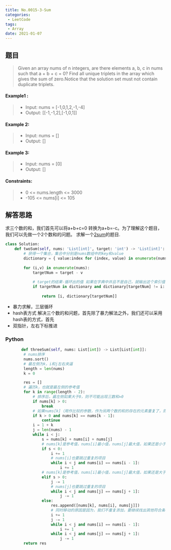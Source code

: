 ```yaml
---
title: No.0015-3-Sum
categories: 
 - LeetCode
tags:
 - Array
date: 2021-01-07
---
```


## 题目
> Given an array nums of n integers, are there elements a, b, c in nums such that a + b + c = 0? Find all unique triplets in the array which gives the sum of zero.Notice that the solution set must not contain duplicate triplets.

#### Example1 :
> * Input: nums = [-1,0,1,2,-1,-4]
> * Output: [[-1,-1,2],[-1,0,1]]

#### Example 2:
> * Input: nums = []
> * Output: []

#### Example 3:
> * Input: nums = [0]
> * Output: []

#### Constraints:
> * 0 <= nums.length <= 3000
> * -105 <= nums[i] <= 105
## 解答思路
求三个数的和，我们首先可以将a+b+c=0 转换为a+b=-c。为了理解这个题目，我们可以先做一个2个数和的问题。
求解一个[2sum](https://leetcode.com/problems/two-sum/)的题目.
```python 
class Solution:
    def twoSum(self, nums: 'List[int]', target: 'int') -> 'List[int]':
        # 获得一个集合，集合中分别是nums数组中的key和value
        dictionary = { value:index for (index, value) in enumerate(nums)}
        
        for (i,v) in enumerate(nums):
            targetNum = target - v
            
            # target的结果-循环出的值 如果在字典中并且不是自己，就输出这个索引值
            if targetNum in dictionary and dictionary[targetNum] != i:
                
                return [i, dictionary[targetNum]]
```
* 暴力求解，三层循环
* hash表方式
解决三个数的和问题，首先除了暴力解法之外，我们还可以采用hash表的方式，首先
* 双指针，左右下标推进

### Python
```python
       def threeSum(self, nums: List[int]) -> List[List[int]]:
        # nums排序
        nums.sort()
        # 最左侧为k，i和j左右夹逼
        length = len(nums)
        k = 0

        res = []
        # 遍历k，也就是最左侧的参考值
        for k in range(length - 2):
            # 排序后，最左侧如果大于0，则不可能出现三数和=0
            if nums[k] > 0:
                break
            # 如果nums[k]（用作比较的参数，作为另两个数的和的存在的元素重复了，则全跳过，直接对比下一个不同的nums[k]）
            if k > 0 and nums[k] == nums[k - 1]:
                continue
            i = 1 + k
            j = len(nums) - 1
            while i < j:
                s = nums[k] + nums[i] + nums[j]
                # nums[k]是参考值，nums[i]最小值，nums[j]最大值，如果还是小于0，说明要增加，所以要移动i
                if s < 0:
                    i += 1
                    # nums[i]也要跳过重复的项目
                    while i < j and nums[i] == nums[i - 1]:
                        i += 1
                # nums[k]是参考值，nums[i]最小值，nums[j]最大值，如果还是大于0，说明要减少，所以要移动j
                elif s > 0:
                    j -= 1
                    # nums[j]也要跳过重复的项目
                    while i < j and nums[j] == nums[j + 1]:
                        j -= 1
                else: 
                    res.append([nums[k], nums[i], nums[j]])
                    # 同时移动的原因是因为，我们不重复添加，要继续找出其他符合条件的组合。
                    i += 1
                    j -= 1
                    while i < j and nums[i] == nums[i - 1]:
                        i += 1
                    while i < j and nums[j] == nums[j + 1]:
                        j -= 1
        return res
```
